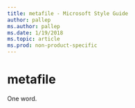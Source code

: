 ```yaml
---
title: metafile - Microsoft Style Guide
author: pallep
ms.author: pallep
ms.date: 1/19/2018
ms.topic: article
ms.prod: non-product-specific
---
```


# metafile

One word.
